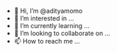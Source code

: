- 👋 Hi, I’m @adityamomo
- 👀 I’m interested in ...
- 🌱 I’m currently learning ...
- 💞️ I’m looking to collaborate on ...
- 📫 How to reach me ...

<!---
adityamomo/adityamomo is a ✨ special ✨ repository because its `README.md` (this file) appears on your GitHub profile.
You can click the Preview link to take a look at your changes.
--->
